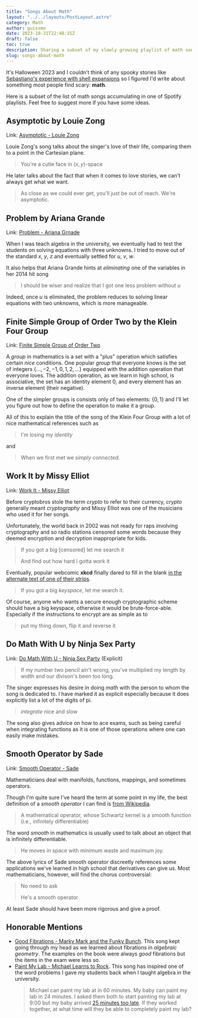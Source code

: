 ```yaml
---
title: "Songs About Math"
layout: "../../layouts/PostLayout.astro"
category: Math
author: guissmo
date: 2023-10-31T22:48:15Z
draft: false
toc: true
description: Sharing a subset of my slowly growing playlist of math songs.
slug: songs-about-math
---
```


It's Halloween 2023 and I couldn't think of any spooky stories like [Sebastiano's experience with shell expansions](https://sebastiano.tronto.net/blog/2023-10-31-spooky-shell-expansions/) so I figured I'd write about something most people find scary: **math**.

Here is a subset of the list of math songs accumulating in one of Spotify playlists. Feel free to suggest more if you have some ideas.

## Asymptotic by Louie Zong

Link: [Asymptotic - Louie Zong](https://www.youtube.com/watch?v=s4ZBLyqY8v4)

Louie Zong's song talks about the singer's love of their life, comparing them to a point in the Cartesian plane.

> You're a cutie face in $(x, y)$-space

He later talks about the fact that when it comes to love stories, we can't always get what we want.

> As close as we could ever get, you'll just be out of reach. We're asymptotic.

## Problem by Ariana Grande

Link: [Problem - Ariana Grnade](https://youtu.be/YdtbSELD174?t=35)

When I was teach algebra in the university, we eventually had to test the students on solving equations with three unknowns. I tried to move out of the standard $x$, $y$, $z$ and eventually settled for $u$, $v$, $w$.

It also helps that Ariana Grande hints at _eliminating_ one of the variables in her $2014$ hit song

> I should be wiser and realize that I got one less problem without $u$

Indeed, once $u$ is eliminated, the problem reduces to solving linear equations with two unknowns, which is more manageable.

## Finite Simple Group of Order Two by the Klein Four Group

Link: [Finite Simple Group of Order Two](https://www.youtube.com/watch?v=BipvGD-LCjU)

A _group_ in mathematics is a set with a "plus" operation which satisfies certain _nice_ conditions. One popular _group_ that everyone knows is the set of integers $\{\ldots, -2, -1, 0, 1, 2, \ldots\}$ equipped with the addition operation that everyone loves. The addition operation, as we learn in high school, is associative, the set has an identity element $0$, and every element has an inverse element (their negative).

One of the simpler groups is consists only of two elements: $\{0, 1\}$ and I'll let you figure out how to define the operation to make it a group.

All of this to explain the title of the song of the Klein Four Group with a lot of nice mathematical references such as

> I'm losing my _identity_

and

> When we first met we _simply connected_.

## Work It by Missy Elliot

Link: [Work It - Missy Elliot](https://youtu.be/TrOuEPNAvlE?t=39)

Before cryptobros stole the term _crypto_ to refer to their currency, _crypto_ generally meant _cryptography_ and Missy Elliot was one of the musicians who used it for her songs.

Unfortunately, the world back in $2002$ was not ready for raps involving cryptography and so radio stations censored some words because they deemed encryption and decryption inappropriate for kids.

> If you got a big [censored] let me search it
>
> And find out how hard I gotta work it

Eventually, popular webcomic **xkcd** finally dared to fill in the blank [in the alternate text of one of their strips](https://xkcd.com/153/).

> If you got a big _keyspace_, let me search it.

Of course, anyone who wants a secure enough cryptographic scheme should have a big keyspace, otherwise it would be brute-force-able. Especially if the instructions to encrypt are as simple as to

> put my thing down, flip it and reverse it

## Do Math With U by Ninja Sex Party

Link: [Do Math With U - Ninja Sex Party](https://www.youtube.com/watch?v=JjwgzT0QFC0) (Explicit)

> If my number two pencil ain't wrong, you've multiplied my length by width and our divison's been too long.

The singer expresses his desire in doing _math_ with the person to whom the song is dedicated to. I have marked it as explicit especially because it does explicitly list a lot of the digits of pi.

> _integrate_ nice and slow

The song also gives advice on how to ace exams, such as being careful when integrating functions as it is one of those operations where one can easily make mistakes.

## Smooth Operator by Sade

Link: [Smooth Operator - Sade](https://vimeo.com/297791616)

Mathematicians deal with manifolds, functions, mappings, and sometimes operators.

Though I'm quite sure I've heard the term at some point in my life, the best definition of a _smooth operator_ I can find is [from Wikipedia](<https://en.wikipedia.org/wiki/Smooth_operator_(disambiguation)>).

> A mathematical operator, whose Schwartz kernel is a smooth function (i.e., infinitely differentiable)

The word _smooth_ in mathematics is usually used to talk about an object that is infinitely differentiable.

> He moves in space with minimum waste and maximum joy.

The above lyrics of Sade smooth operator discreetly references some applications we've learned in high school that derivatives can give us. Most mathematicians, however, will find the chorus controversial:

> No need to ask
>
> He's a smooth operator

At least Sade should have been more rigorous and give a proof.

## Honorable Mentions

- [Good Fibrations - Marky Mark and the Funky Bunch](https://www.youtube.com/watch?v=OnmFn7bvIrA). This song kept going through my head as we learned about fibrations in _algebraic geometry_. The examples on the book were always _good_ fibrations but the items in the exam were less so.
- [Paint My Lab - Michael Learns to Rock](https://youtu.be/oNSpgFRWu0o?t=58). This song has inspired one of the word problems I gave my students back when I taught algebra in the university.
  > Michael can paint my lab at in 60 minutes. My baby can paint my lab in 24 minutes. I asked them both to start painting my lab at 9:00 but my baby arrived [25 minutes too late](https://www.youtube.com/watch?v=SIWcOdBtLRw&t=75s). If they worked together, at what time will they be able to completely paint my lab?
